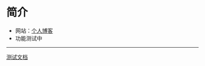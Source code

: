 # 简介

- 网站：[个人博客](https://changsun20.github.io/#/)
- 功能测试中

---

[测试文档](https://changsun20.github.io/#/contents/test)